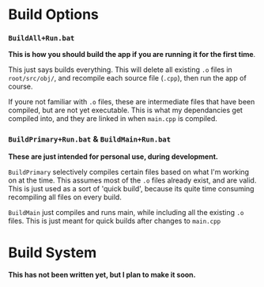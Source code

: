 # Build Options

### `BuildAll+Run.bat`

**This is how you should build the app if you are running it for the first time**.

This just says builds everything. This will delete all existing `.o` files in `root/src/obj/`, and recompile each source file (`.cpp`), then run the app of course.

If youre not familiar with `.o` files, these are intermediate files that have been compiled, but are not yet executable. This is what my dependancies get compiled into, and they are linked in when `main.cpp` is compiled.

### `BuildPrimary+Run.bat` & `BuildMain+Run.bat`

**These are just intended for personal use, during development.**

`BuildPrimary` selectively compiles certain files based on what I'm working on at the time. This assumes most of the `.o` files already exist, and are valid. This is just used as a sort of 'quick build', because its quite time consuming recompiling all files on every build.

`BuildMain` just compiles and runs main, while including all the existing `.o` files. This is just meant for quick builds after changes to `main.cpp`

# Build System

**This has not been written yet, but I plan to make it soon.**
